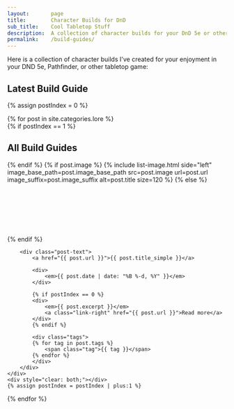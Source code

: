 ```yaml
---
layout:       page
title:        Character Builds for DnD
sub_title:    Cool Tabletop Stuff
description:  A collection of character builds for your DnD 5e or other tabletop game
permalink:    /build-guides/
---
```


Here is a collection of character builds I've created for your enjoyment in your DND 5e, Pathfinder, or other tabletop game:


## Latest Build Guide

{% assign postIndex = 0 %}

<div class="post-list">
{% for post in site.categories.lore %}
    <div class="post-list-post">
        {% if postIndex == 1 %}
            <h2>All Build Guides</h2>
        {% endif %}
        {% if post.image %}
            {% include list-image.html side="left" image_base_path=post.image_base_path src=post.image url=post.url image_suffix=post.image_suffix alt=post.title size=120 %}
        {% else %}
            <div class="image-left" style="height: 120px"></div>
        {% endif %}

        <div class="post-text">
            <a href="{{ post.url }}">{{ post.title_simple }}</a>

            <div>
                <em>{{ post.date | date: "%B %-d, %Y" }}</em>
            </div>

            {% if postIndex == 0 %}
            <div>
                <em>{{ post.excerpt }}</em>
                <a class="link-right" href="{{ post.url }}">Read more</a>
            </div>
            {% endif %}

            <div class="tags">
            {% for tag in post.tags %}
                <span class="tag">{{ tag }}</span>
            {% endfor %}
            </div>
        </div>
    </div>
    <div style="clear: both;"></div>
    {% assign postIndex = postIndex | plus:1 %}
{% endfor %}
</div>